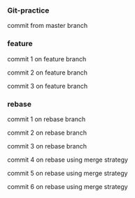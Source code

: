 ### Git-practice
commit from master branch

### feature
commit 1 on feature branch

commit 2 on feature branch

commit 3 on feature branch

### rebase
commit 1 on rebase branch

commit 2 on rebase branch

commit 3 on rebase branch

commit 4 on rebase using merge strategy

commit 5 on rebase using merge strategy

commit 6 on rebase using merge strategy